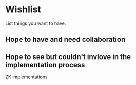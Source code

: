# Wishlist
List things you want to have.

## Hope to have and need collaboration





## Hope to see but couldn't invlove in the implementation process
ZK implementations
